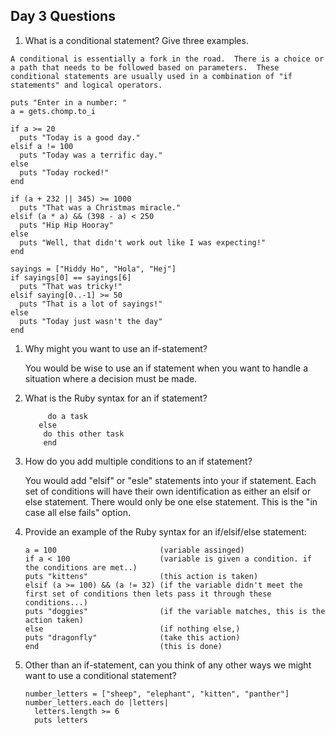## Day 3 Questions

1. What is a conditional statement? Give three examples.
  ```
  A conditional is essentially a fork in the road.  There is a choice or a path that needs to be followed based on parameters.  These conditional statements are usually used in a combination of "if statements" and logical operators.

  ```
  ```
  puts "Enter in a number: "
  a = gets.chomp.to_i

  if a >= 20
    puts "Today is a good day."
  elsif a != 100
    puts "Today was a terrific day."
  else
    puts "Today rocked!"
  end
  ```

  ```
  if (a + 232 || 345) >= 1000
    puts "That was a Christmas miracle."
  elsif (a * a) && (398 - a) < 250
    puts "Hip Hip Hooray"
  else
    puts "Well, that didn't work out like I was expecting!"
  end
  ```

  ```
  sayings = ["Hiddy Ho", "Hola", "Hej"]
  if sayings[0] == sayings[6]
    puts "That was tricky!"
  elsif saying[0..-1] >= 50
    puts "That is a lot of sayings!"
  else
    puts "Today just wasn't the day"
  end
  ```


1. Why might you want to use an if-statement?

    You would be wise to use an if statement when you want to handle a situation where a decision must be made.

1. What is the Ruby syntax for an if statement?

    ```if *some variable* *compared to*  *object*
         do a task
       else
        do this other task
        end
    ```


1. How do you add multiple conditions to an if statement?


    You would add "elsif" or "esle" statements into your if statement.  Each set of conditions will have their own identification as either an elsif or else statement.  There would only be one else statement.  This is the "in case all else fails" option.


1. Provide an example of the Ruby syntax for an if/elsif/else statement:
    ```
    a = 100                       (variable assinged)
    if a < 100                    (variable is given a condition. if the conditions are met..)
    puts "kittens"                (this action is taken)
    elsif (a >= 100) && (a != 32) (if the variable didn't meet the first set of conditions then lets pass it through these conditions...)
    puts "doggies"                (if the variable matches, this is the action taken)
    else                          (if nothing else,)
    puts "dragonfly"              (take this action)
    end                           (this is done)
    ```
1. Other than an if-statement, can you think of any other ways we might want to use a conditional statement?


    ```I could use a conditonal statement when I'm looking to search inside an array for certain word of a certain length.
    number_letters = ["sheep", "elephant", "kitten", "panther"]
    number_letters.each do |letters|
      letters.length >= 6
      puts letters
    ```  
